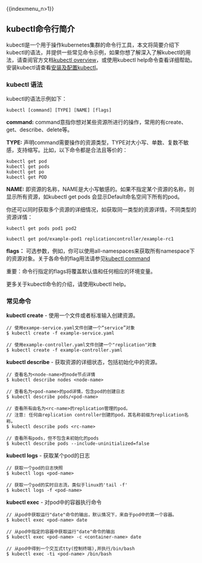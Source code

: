 {{indexmenu_n>1}}
## kubectl命令行简介


kubectl是一个用于操作kubernetes集群的命令行工具，本文将简要介绍下kubectl的语法，并提供一些常见命令示例，如果你想了解深入了解kubectl的用法，请查阅官方文档[kubectl overview](https://kubernetes.io/docs/reference/kubectl/overview/)，或使用kubectl help命令查看详细帮助。 安装kubectl请查看[安装及配置kubectl](connectviakubectl)。


### kubectl 语法

kubectl的语法示例如下：
```
kubectl [command] [TYPE] [NAME] [flags]
```
**command:** command意指你想对某些资源所进行的操作，常用的有create、get、describe、delete等。

**TYPE:** 声明command需要操作的资源类型，TYPE对大小写、单数、复数不敏感，支持缩写。比如，以下命令都是合法且等价的：
```
kubectl get pod 
kubectl get pods
kubectl get po
kubectl get POD
```
**NAME:** 即资源的名称，NAME是大小写敏感的。如果不指定某个资源的名称，则显示所有资源，如kubectl get pods 会显示Default命名空间下所有的pod。

你还可以同时获取多个资源的详细情况，如获取同一类型的资源详情，不同类型的资源详情：
```
kubectl get pods pod1 pod2
```

```
kubectl get pod/example-pod1 replicationcontroller/example-rc1
```

**flags：** 可选参数，例如，你可以使用all-namespaces来获取所有namespace下的资源对象。关于各命令的flag用法请参见[kubectl command](https://kubernetes.io/docs/reference/generated/kubectl/kubectl-commands)

重要：命令行指定的flags将覆盖默认值和任何相应的环境变量。

更多关于kubectl命令的介绍，请使用kubectl help。


### 常见命令

**kubectl create** - 使用一个文件或者标准输入创建资源。

```
// 使用exampe-service.yaml文件创建一个“service”对象
$ kubectl create -f example-service.yaml

// 使用example-controller.yaml文件创建一个"replication"对象
$ kubectl create -f example-controller.yaml

```

**kubectl describe** - 获取资源的详细状态，包括初始化中的资源。

```
// 查看名为<node-name>的node节点详情
$ kubectl describe nodes <node-name>

// 查看名为<pod-name>的pod详情，包含pod的创建日志
$ kubectl describe pods/<pod-name>

// 查看所有由名为<rc-name>的replication管理的pod。
// 注意: 任何由replication controller创建的pod，其名称前缀为replication名称。
$ kubectl describe pods <rc-name>

// 查看所有pods，但不包含未初始化的pods
$ kubectl describe pods --include-uninitialized=false

```

**kubectl logs** - 获取某个pod的日志

```
// 获取一个pod的日志快照
$ kubectl logs <pod-name>

// 获取一个pod的实时日志流，类似于linux的'tail -f'
$ kubectl logs -f <pod-name>
```

**kubectl exec** - 对pod中的容器执行命令

```
// 从pod中获取运行"date"命令的输出，默认情况下，来自于pod中的第一个容器。
$ kubectl exec <pod-name> date

// 从pod中指定的容器中获取运行"date"命令的输出
$ kubectl exec <pod-name> -c <container-name> date

// 从pod中得到一个交互式tty(控制终端),并执行/bin/bash
$ kubectl exec -ti <pod-name> /bin/bash
```
